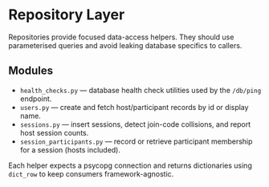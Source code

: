 # Repository Layer

Repositories provide focused data-access helpers. They should use parameterised queries and avoid leaking database specifics to callers.

## Modules

- `health_checks.py` — database health check utilities used by the `/db/ping` endpoint.
- `users.py` — create and fetch host/participant records by id or display name.
- `sessions.py` — insert sessions, detect join-code collisions, and report host session counts.
- `session_participants.py` — record or retrieve participant membership for a session (hosts included).

Each helper expects a psycopg connection and returns dictionaries using `dict_row` to keep consumers framework-agnostic.
